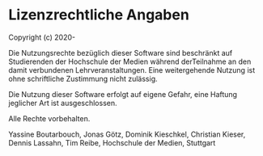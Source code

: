# Lizenzrechtliche Angaben

Copyright (c) 2020-

Die Nutzungsrechte bezüglich dieser Software sind beschränkt auf Studierenden der Hochschule 
der Medien während derTeilnahme an den damit verbundenen Lehrveranstaltungen.
Eine weitergehende Nutzung ist ohne schriftliche Zustimmung nicht zulässig.

Die Nutzung dieser Software erfolgt auf eigene Gefahr, eine Haftung jeglicher Art ist ausgeschlossen.

Alle Rechte vorbehalten.

Yassine Boutarbouch, Jonas Götz, Dominik Kieschkel, Christian Kieser, Dennis Lassahn, Tim Reibe, Hochschule der Medien, Stuttgart